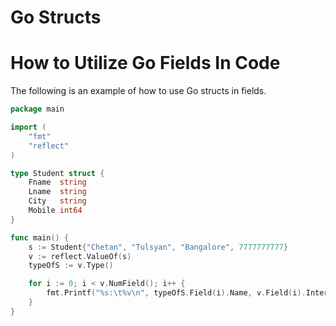 # Go Structs

# How to Utilize Go Fields In Code

The following is an example of how to use Go structs in fields.

```go
package main

import (
	"fmt"
	"reflect"
)

type Student struct {
	Fname  string
	Lname  string
	City   string
	Mobile int64
}

func main() {
	s := Student{"Chetan", "Tulsyan", "Bangalore", 7777777777}
	v := reflect.ValueOf(s)
	typeOfS := v.Type()

	for i := 0; i < v.NumField(); i++ {
		fmt.Printf("%s:\t%v\n", typeOfS.Field(i).Name, v.Field(i).Interface())
	}
}

```
